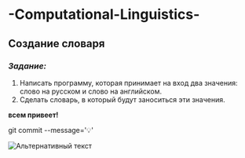 # -Computational-Linguistics-
## Создание словаря


### *Задание:*
1. Написать программу, которая принимает на вход два значения: слово на русском и слово на английском. 
2. Сделать словарь, в который будут заноситься эти значения.

**всем привеет!**

git commit --message=':bulb:'



![Альтернативный текст](https://i.pinimg.com/736x/c9/d6/bd/c9d6bdec9f55eb5e649138ce446aeacc.jpg)
